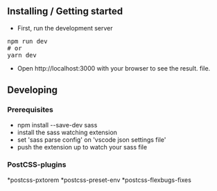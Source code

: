 ## Installing / Getting started

* First, run the development server
<pre>npm run dev
# or
yarn dev</pre>
* Open http://localhost:3000 with your browser to see the result. file.

## Developing

### Prerequisites

* npm install --save-dev sass
* install the sass watching extension
* set 'sass parse config' on 'vscode json settings file'
* push the extension up to watch your sass file

### PostCSS-plugins

*postcss-pxtorem
*postcss-preset-env
*postcss-flexbugs-fixes


